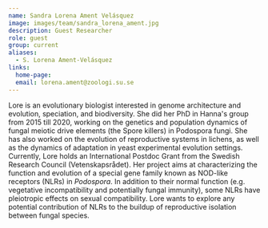 ```yaml
---
name: Sandra Lorena Ament Velásquez
image: images/team/sandra_lorena_ament.jpg
description: Guest Researcher
role: guest
group: current
aliases:
  - S. Lorena Ament-Velásquez
links:
  home-page:
  email: lorena.ament@zoologi.su.se
---
```


Lore is an evolutionary biologist interested in genome architecture and evolution, speciation, and biodiversity. She did her PhD in Hanna's group from 2015 till 2020, working on the genetics and population dynamics of fungal meiotic drive elements (the Spore killers) in Podospora fungi. She has also worked on the evolution of reproductive systems in lichens, as well as the dynamics of adaptation in yeast experimental evolution settings. Currently, Lore holds an International Postdoc Grant from the Swedish Research Council (Vetenskapsrådet). Her project aims at characterizing the function and evolution of a special gene family known as NOD-like receptors (NLRs) in _Podospora_. In addition to their normal function (e.g. vegetative incompatibility and potentially fungal immunity), some NLRs have pleiotropic effects on sexual compatibility. Lore wants to explore any potential contribution of NLRs to the buildup of reproductive isolation between fungal species.